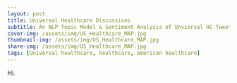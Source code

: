 ```yaml
---
layout: post
title: Universal Healthcare Discussions
subtitle: An NLP Topic Model & Sentiment Analysis of Unviersal HC Tweets
cover-img: /assets/img/US_Healthcare_MAP.jpg
thumbnail-img: /assets/img/US_Healthcare_MAP.jpg
share-img: /assets/img/US_Healthcare_MAP.jpg
tags: [Universal healthcare, healthcare, american healthcare]
---
```


Hi.
